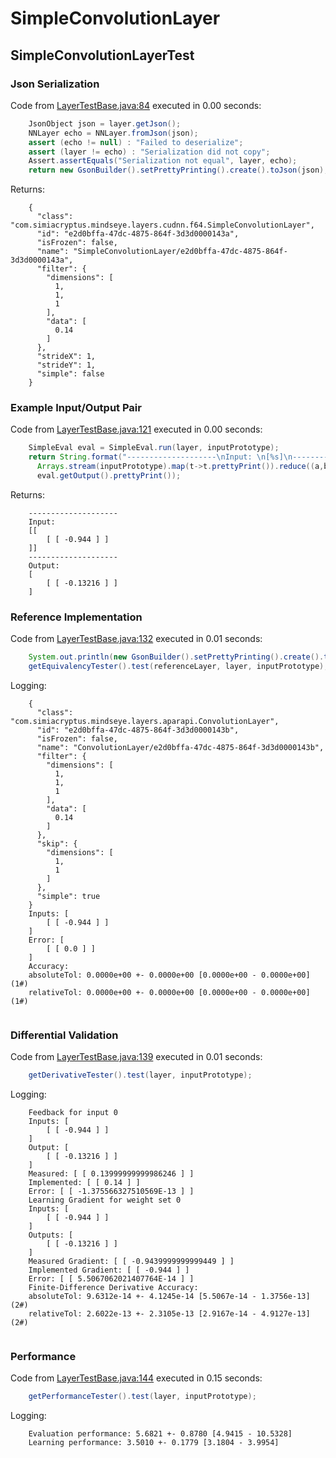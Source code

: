 # SimpleConvolutionLayer
## SimpleConvolutionLayerTest
### Json Serialization
Code from [LayerTestBase.java:84](../../../../../../../../../MindsEye/src/test/java/com/simiacryptus/mindseye/layers/LayerTestBase.java#L84) executed in 0.00 seconds: 
```java
    JsonObject json = layer.getJson();
    NNLayer echo = NNLayer.fromJson(json);
    assert (echo != null) : "Failed to deserialize";
    assert (layer != echo) : "Serialization did not copy";
    Assert.assertEquals("Serialization not equal", layer, echo);
    return new GsonBuilder().setPrettyPrinting().create().toJson(json);
```

Returns: 

```
    {
      "class": "com.simiacryptus.mindseye.layers.cudnn.f64.SimpleConvolutionLayer",
      "id": "e2d0bffa-47dc-4875-864f-3d3d0000143a",
      "isFrozen": false,
      "name": "SimpleConvolutionLayer/e2d0bffa-47dc-4875-864f-3d3d0000143a",
      "filter": {
        "dimensions": [
          1,
          1,
          1
        ],
        "data": [
          0.14
        ]
      },
      "strideX": 1,
      "strideY": 1,
      "simple": false
    }
```



### Example Input/Output Pair
Code from [LayerTestBase.java:121](../../../../../../../../../MindsEye/src/test/java/com/simiacryptus/mindseye/layers/LayerTestBase.java#L121) executed in 0.00 seconds: 
```java
    SimpleEval eval = SimpleEval.run(layer, inputPrototype);
    return String.format("--------------------\nInput: \n[%s]\n--------------------\nOutput: \n%s",
      Arrays.stream(inputPrototype).map(t->t.prettyPrint()).reduce((a,b)->a+",\n"+b).get(),
      eval.getOutput().prettyPrint());
```

Returns: 

```
    --------------------
    Input: 
    [[
    	[ [ -0.944 ] ]
    ]]
    --------------------
    Output: 
    [
    	[ [ -0.13216 ] ]
    ]
```



### Reference Implementation
Code from [LayerTestBase.java:132](../../../../../../../../../MindsEye/src/test/java/com/simiacryptus/mindseye/layers/LayerTestBase.java#L132) executed in 0.01 seconds: 
```java
    System.out.println(new GsonBuilder().setPrettyPrinting().create().toJson(referenceLayer.getJson()));
    getEquivalencyTester().test(referenceLayer, layer, inputPrototype);
```
Logging: 
```
    {
      "class": "com.simiacryptus.mindseye.layers.aparapi.ConvolutionLayer",
      "id": "e2d0bffa-47dc-4875-864f-3d3d0000143b",
      "isFrozen": false,
      "name": "ConvolutionLayer/e2d0bffa-47dc-4875-864f-3d3d0000143b",
      "filter": {
        "dimensions": [
          1,
          1,
          1
        ],
        "data": [
          0.14
        ]
      },
      "skip": {
        "dimensions": [
          1,
          1
        ]
      },
      "simple": true
    }
    Inputs: [
    	[ [ -0.944 ] ]
    ]
    Error: [
    	[ [ 0.0 ] ]
    ]
    Accuracy:
    absoluteTol: 0.0000e+00 +- 0.0000e+00 [0.0000e+00 - 0.0000e+00] (1#)
    relativeTol: 0.0000e+00 +- 0.0000e+00 [0.0000e+00 - 0.0000e+00] (1#)
    
```

### Differential Validation
Code from [LayerTestBase.java:139](../../../../../../../../../MindsEye/src/test/java/com/simiacryptus/mindseye/layers/LayerTestBase.java#L139) executed in 0.01 seconds: 
```java
    getDerivativeTester().test(layer, inputPrototype);
```
Logging: 
```
    Feedback for input 0
    Inputs: [
    	[ [ -0.944 ] ]
    ]
    Output: [
    	[ [ -0.13216 ] ]
    ]
    Measured: [ [ 0.13999999999986246 ] ]
    Implemented: [ [ 0.14 ] ]
    Error: [ [ -1.375566327510569E-13 ] ]
    Learning Gradient for weight set 0
    Inputs: [
    	[ [ -0.944 ] ]
    ]
    Outputs: [
    	[ [ -0.13216 ] ]
    ]
    Measured Gradient: [ [ -0.9439999999999449 ] ]
    Implemented Gradient: [ [ -0.944 ] ]
    Error: [ [ 5.5067062021407764E-14 ] ]
    Finite-Difference Derivative Accuracy:
    absoluteTol: 9.6312e-14 +- 4.1245e-14 [5.5067e-14 - 1.3756e-13] (2#)
    relativeTol: 2.6022e-13 +- 2.3105e-13 [2.9167e-14 - 4.9127e-13] (2#)
    
```

### Performance
Code from [LayerTestBase.java:144](../../../../../../../../../MindsEye/src/test/java/com/simiacryptus/mindseye/layers/LayerTestBase.java#L144) executed in 0.15 seconds: 
```java
    getPerformanceTester().test(layer, inputPrototype);
```
Logging: 
```
    Evaluation performance: 5.6821 +- 0.8780 [4.9415 - 10.5328]
    Learning performance: 3.5010 +- 0.1779 [3.1804 - 3.9954]
    
```

